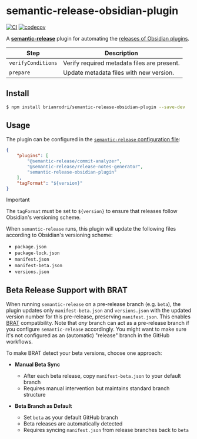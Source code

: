# semantic-release-obsidian-plugin

[![CI](https://github.com/brianrodri/semantic-release-obsidian-plugin/actions/workflows/CI.yml/badge.svg)](https://github.com/brianrodri/semantic-release-obsidian-plugin/actions/workflows/CI.yml) [![codecov](https://codecov.io/gh/brianrodri/semantic-release-obsidian-plugin/graph/badge.svg?token=AVS80KF9ZI)](https://codecov.io/gh/brianrodri/semantic-release-obsidian-plugin)

A [**semantic-release**](https://github.com/semantic-release/semantic-release) plugin for automating the [releases of Obsidian plugins](https://docs.obsidian.md/Plugins/Releasing/Release+your+plugin+with+GitHub+Actions).

| Step               | Description                                 |
| ------------------ | ------------------------------------------- |
| `verifyConditions` | Verify required metadata files are present. |
| `prepare`          | Update metadata files with new version.     |

## Install

```bash
$ npm install brianrodri/semantic-release-obsidian-plugin --save-dev
```

## Usage

The plugin can be configured in the [`semantic-release` configuration file](https://github.com/semantic-release/semantic-release/blob/master/docs/usage/configuration.md#configuration):

```json
{
    "plugins": [
        "@semantic-release/commit-analyzer",
        "@semantic-release/release-notes-generator",
        "semantic-release-obsidian-plugin"
    ],
    "tagFormat": "${version}"
}
```

> [!IMPORTANT]
> The `tagFormat` must be set to `${version}` to ensure that releases follow Obsidian's versioning scheme.

When `semantic-release` runs, this plugin will update the following files according to Obsidian's versioning scheme:

- `package.json`
- `package-lock.json`
- `manifest.json`
- `manifest-beta.json`
- `versions.json`

## Beta Release Support with BRAT

When running `semantic-release` on a pre-release branch (e.g. `beta`), the plugin updates only `manifest-beta.json` and `versions.json` with the updated version number for this pre-release, preserving `manifest.json`. This enables [BRAT](https://github.com/TfTHacker/obsidian42-brat) compatibility. Note that _any_ branch can act as a pre-release branch if you configure `semantic-release` accordingly. You might want to make sure it's not configured as an (automatic) "release" branch in the GitHub workflows.

To make BRAT detect your beta versions, choose one approach:

- **Manual Beta Sync**

    - After each beta release, copy `manifest-beta.json` to your default branch
    - Requires manual intervention but maintains standard branch structure

- **Beta Branch as Default**
    - Set `beta` as your default GitHub branch
    - Beta releases are automatically detected
    - Requires syncing `manifest.json` from release branches back to `beta`
